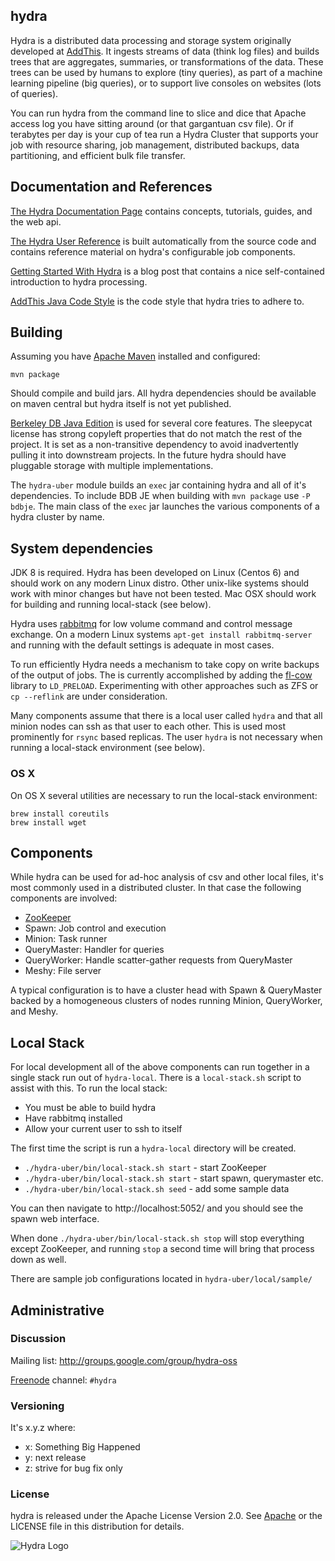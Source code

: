 ## hydra

Hydra is a distributed data processing and storage system originally
developed at [AddThis](http://www.addthis.com). It ingests streams of
data (think log files) and builds trees that are aggregates,
summaries, or transformations of the data. These trees can be used by
humans to explore (tiny queries), as part of a machine learning
pipeline (big queries), or to support live consoles on websites (lots
of queries).

You can run hydra from the command line to slice and dice that Apache
access log you have sitting around (or that gargantuan csv file). Or
if terabytes per day is your cup of tea run a Hydra Cluster that
supports your job with resource sharing, job management, distributed
backups, data partitioning, and efficient bulk file transfer.

## Documentation and References

[The Hydra Documentation Page](http://oss-docs.addthiscode.net/hydra/latest/user-guide/index.html)
contains concepts, tutorials, guides, and the web api.

[The Hydra User Reference](http://oss-docs.clearspring.com/hydra/latest/user-reference/)
is built automatically from the source code and contains reference material
on hydra's configurable job components.

[Getting Started With Hydra](https://www.addthis.com/blog/2014/02/18/getting-started-with-hydra)
is a blog post that contains a nice self-contained introduction to hydra processing.

[AddThis Java Code Style](http://oss-docs.addthiscode.net/hydra/latest/user-guide/guide/standards.html)
is the code style that hydra tries to adhere to.

## Building

Assuming you have [Apache Maven](http://maven.apache.org/) installed
and configured:

    mvn package

Should compile and build jars.  All hydra dependencies should be
available on maven central but hydra itself is not yet published.

[Berkeley DB Java Edition](http://www.oracle.com/technetwork/database/berkeleydb/overview/index-093405.html)
is used for several core features.  The sleepycat license has strong
copyleft properties that do not match the rest of the project.  It is
set as a non-transitive dependency to avoid inadvertently pulling it
into downstream projects.  In the future hydra should have pluggable
storage with multiple implementations.

The `hydra-uber` module builds an `exec` jar containing hydra and all
of it's dependencies.  To include BDB JE when building with `mvn
package` use `-P bdbje`.  The main class of the `exec` jar launches
the various components of a hydra cluster by name.

## System dependencies

JDK 8 is required.  Hydra has been developed on Linux (Centos 6) and
should work on any modern Linux distro.  Other unix-like systems
should work with minor changes but have not been tested.  Mac OSX
should work for building and running local-stack (see below).

Hydra uses [rabbitmq](http://www.rabbitmq.com/) for low volume
command and control message exchange.  On a modern Linux systems
`apt-get install rabbitmq-server` and running with the default
settings is adequate in most cases.

To run efficiently Hydra needs a mechanism to take copy on write
backups of the output of jobs.  The is currently accomplished by
adding the [fl-cow](http://xmailserver.org/flcow.html) library to
`LD_PRELOAD`.  Experimenting with other approaches such as ZFS or `cp
--reflink` are under consideration.

Many components assume that there is a local user called `hydra` and
that all minion nodes can ssh as that user to each other.  This is
used most prominently for `rsync` based replicas. The user `hydra`
is not necessary when running a local-stack environment (see below).

### OS X

On OS X several utilities are necessary to run the local-stack environment:

    brew install coreutils
    brew install wget

## Components

While hydra can be used for ad-hoc analysis of csv and other local
files, it's most commonly used in a distributed cluster.  In that case
the following components are involved:

 * [ZooKeeper](http://zookeeper.apache.org/)
 * Spawn: Job control and execution
 * Minion: Task runner
 * QueryMaster: Handler for queries
 * QueryWorker: Handle scatter-gather requests from QueryMaster
 * Meshy: File server
 
A typical configuration is to have a cluster head with Spawn &
QueryMaster backed by a homogeneous clusters of nodes running Minion,
QueryWorker, and Meshy.

## Local Stack

For local development all of the above components can run together in
a single stack run out of `hydra-local`.  There is a `local-stack.sh`
script to assist with this.  To run the local stack:

 * You must be able to build hydra
 * Have rabbitmq installed
 * Allow your current user to ssh to itself

The first time the script is run a `hydra-local` directory will be created.

 * `./hydra-uber/bin/local-stack.sh start` - start ZooKeeper
 * `./hydra-uber/bin/local-stack.sh start` - start spawn, querymaster etc.
 * `./hydra-uber/bin/local-stack.sh seed` - add some sample data
 
You can then navigate to http://localhost:5052/ and you should see
the spawn web interface.
  
When done `./hydra-uber/bin/local-stack.sh stop` will stop everything
except ZooKeeper, and running `stop` a second time will bring that
process down as well.

There are sample job configurations located in `hydra-uber/local/sample/`

## Administrative

### Discussion

Mailing list: http://groups.google.com/group/hydra-oss

[Freenode](http://freenode.net/) channel: `#hydra`

### Versioning

It's x.y.z where:

 * x: Something Big Happened
 * y: next release
 * z: strive for bug fix only

### License

hydra is released under the Apache License Version 2.0.  See
[Apache](http://www.apache.org/licenses/LICENSE-2.0) or the LICENSE
file in this distribution for details.

![Hydra Logo](https://raw.githubusercontent.com/addthis/hydra/master/hydra-main/web/spawn2/images/hydra.png)
